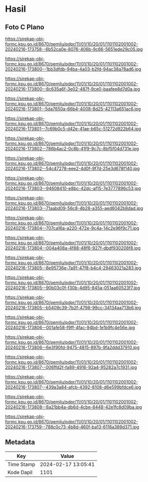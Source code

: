 # Hasil

## Foto C Plano

https://sirekap-obj-formc.kpu.go.id/8670/pemilu/pdpr/11/01/10/20/01/1101102001002-20240216-173758--6b52ca0e-8076-406b-9c66-5651ede29c05.jpg

https://sirekap-obj-formc.kpu.go.id/8670/pemilu/pdpr/11/01/10/20/01/1101102001002-20240216-173800--1bb3dfdb-94ba-4a03-b2fd-94ac38a78ad6.jpg

https://sirekap-obj-formc.kpu.go.id/8670/pemilu/pdpr/11/01/10/20/01/1101102001002-20240216-173800--8c635a6f-3e02-487f-9ce0-baafee8d7d0a.jpg

https://sirekap-obj-formc.kpu.go.id/8670/pemilu/pdpr/11/01/10/20/01/1101102001002-20240216-173801--5da7650a-66b4-4008-8d25-42113a651ac6.jpg

https://sirekap-obj-formc.kpu.go.id/8670/pemilu/pdpr/11/01/10/20/01/1101102001002-20240216-173801--7c69b0c5-d42e-41ae-b65c-51272d922b64.jpg

https://sirekap-obj-formc.kpu.go.id/8670/pemilu/pdpr/11/01/10/20/01/1101102001002-20240216-173802--786b4ac2-0c8b-41f9-9c7c-8bf5f04d731e.jpg

https://sirekap-obj-formc.kpu.go.id/8670/pemilu/pdpr/11/01/10/20/01/1101102001002-20240216-173802--54c47278-eee2-4d0f-9f7d-25e3d678f140.jpg

https://sirekap-obj-formc.kpu.go.id/8670/pemilu/pdpr/11/01/10/20/01/1101102001002-20240216-173803--94608410-e8bc-42dc-af15-7e3777896c53.jpg

https://sirekap-obj-formc.kpu.go.id/8670/pemilu/pdpr/11/01/10/20/01/1101102001002-20240216-173803--71aabd09-56c8-4b28-a355-aed6042b8dad.jpg

https://sirekap-obj-formc.kpu.go.id/8670/pemilu/pdpr/11/01/10/20/01/1101102001002-20240216-173804--707ca16a-a220-472e-9c4a-14c2e96f9c71.jpg

https://sirekap-obj-formc.kpu.go.id/8670/pemilu/pdpr/11/01/10/20/01/1101102001002-20240216-173804--004a408a-4f88-48f6-927f-dbdf930208f8.jpg

https://sirekap-obj-formc.kpu.go.id/8670/pemilu/pdpr/11/01/10/20/01/1101102001002-20240216-173805--8e95736e-7a91-47f8-b4c4-29463021a283.jpg

https://sirekap-obj-formc.kpu.go.id/8670/pemilu/pdpr/11/01/10/20/01/1101102001002-20240216-173805--90b03c0f-f30b-4d95-845a-051aa60523f7.jpg

https://sirekap-obj-formc.kpu.go.id/8670/pemilu/pdpr/11/01/10/20/01/1101102001002-20240216-173805--b5409c39-7b2f-4798-99cc-34134aa713b6.jpg

https://sirekap-obj-formc.kpu.go.id/8670/pemilu/pdpr/11/01/10/20/01/1101102001002-20240216-173806--001afe58-f9ff-4fac-94bd-1e1b9fc4e56e.jpg

https://sirekap-obj-formc.kpu.go.id/8670/pemilu/pdpr/11/01/10/20/01/1101102001002-20240216-173806--6e3f90fd-9475-4815-897b-9fa2ddd37910.jpg

https://sirekap-obj-formc.kpu.go.id/8670/pemilu/pdpr/11/01/10/20/01/1101102001002-20240216-173807--006ffd2f-fa89-4916-92a4-95282a7c1931.jpg

https://sirekap-obj-formc.kpu.go.id/8670/pemilu/pdpr/11/01/10/20/01/1101102001002-20240216-173807--439a3a84-afcb-4392-8108-d6e599bfdce6.jpg

https://sirekap-obj-formc.kpu.go.id/8670/pemilu/pdpr/11/01/10/20/01/1101102001002-20240216-173808--8a21bb4a-db6d-4cbe-8448-42e1fc8d09ba.jpg

https://sirekap-obj-formc.kpu.go.id/8670/pemilu/pdpr/11/01/10/20/01/1101102001002-20240216-173759--788c0c73-4b8d-460f-ba13-6116a389d371.jpg


## Metadata

| Key        | Value               |
| ---------- | ------------------- |
| Time Stamp | 2024-02-17 13:05:41 |
| Kode Dapil | 1101                |



